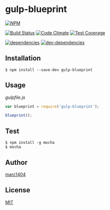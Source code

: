 # gulp-blueprint
[![NPM](https://nodei.co/npm/gulp-blueprint.png?downloads=true&downloadRank=true&stars=true)](https://nodei.co/npm/gulp-blueprint/)
  
[![Build Status](https://travis-ci.org/marc1404/gulp-blueprint.svg)](https://travis-ci.org/marc1404/gulp-blueprint)
[![Code Climate](https://codeclimate.com/github/marc1404/gulp-blueprint/badges/gpa.svg)](https://codeclimate.com/github/marc1404/gulp-blueprint)
[![Test Coverage](https://codeclimate.com/github/marc1404/gulp-blueprint/badges/coverage.svg)](https://codeclimate.com/github/marc1404/gulp-blueprint/coverage)
  
[![dependencies](https://david-dm.org/marc1404/gulp-blueprint.svg)](https://david-dm.org/marc1404/gulp-blueprint)
[![dev-dependencies](https://david-dm.org/marc1404/gulp-blueprint/dev-status.svg)](https://david-dm.org/marc1404/gulp-blueprint#info=devDependencies)

## Installation
```
$ npm install --save-dev gulp-blueprint
```
  
## Usage
*gulpfile.js*
```javascript
var blueprint = require('gulp-blueprint');

blueprint();
```
  
## Test
```
$ npm install -g mocha  
$ mocha
```

## Author
[marc1404](https://github.com/marc1404)

## License
[MIT](https://github.com/marc1404/gulp-blueprint/blob/master/LICENSE)